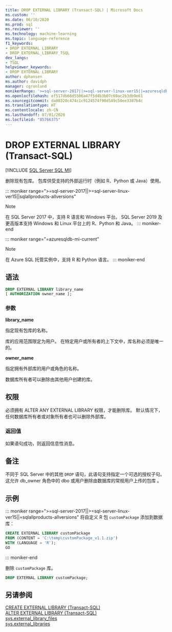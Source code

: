 ```yaml
---
title: DROP EXTERNAL LIBRARY (Transact-SQL) | Microsoft Docs
ms.custom: ''
ms.date: 06/10/2020
ms.prod: sql
ms.reviewer: ''
ms.technology: machine-learning
ms.topic: language-reference
f1_keywords:
- DROP EXTERNAL LIBRARY
- DROP_EXTERNAL_LIBRARY_TSQL
dev_langs:
- TSQL
helpviewer_keywords:
- DROP EXTERNAL LIBRARY
author: dphansen
ms.author: davidph
manager: cgronlund
monikerRange: '>=sql-server-2017||>=sql-server-linux-ver15||=azuresqldb-mi-current||=sqlallproducts-allversions'
ms.openlocfilehash: ef517db66d5506a47f5d4b3b07c69ac2b3db9e61
ms.sourcegitcommit: da88320c474c1c9124574f90d549c50ee3387b4c
ms.translationtype: HT
ms.contentlocale: zh-CN
ms.lasthandoff: 07/01/2020
ms.locfileid: "85766375"
---
```

# <a name="drop-external-library-transact-sql"></a>DROP EXTERNAL LIBRARY (Transact-SQL)  
[!INCLUDE [SQL Server SQL MI](../../includes/applies-to-version/sql-asdbmi.md)]

删除现有包库。 包库供受支持的外部运行时（例如 R、Python 或 Java）使用。

::: moniker range=">=sql-server-2017||>=sql-server-linux-ver15||sqlallproducts-allversions"
> [!NOTE]
> 在 SQL Server 2017 中，支持 R 语言和 Windows 平台。 SQL Server 2019 及更高版本支持 Windows 和 Linux 平台上的 R、Python 和 Java。
::: moniker-end

::: moniker range="=azuresqldb-mi-current"
> [!NOTE]
> 在 Azure SQL 托管实例中，支持 R 和 Python 语言。
::: moniker-end

## <a name="syntax"></a>语法

```sql
DROP EXTERNAL LIBRARY library_name
[ AUTHORIZATION owner_name ];
```

### <a name="arguments"></a>参数

**library_name**

指定现有包库的名称。

库的应用范围限定为用户。 在特定用户或所有者的上下文中，库名称必须是唯一的。

**owner_name**

指定拥有外部库的用户或角色的名称。

数据库所有者可以删除由其他用户创建的库。

## <a name="permissions"></a>权限

必须拥有 ALTER ANY EXTERNAL LIBRARY 权限，才能删除库。 默认情况下，任何数据库所有者或对象所有者也可以删除外部库。

### <a name="return-values"></a>返回值

如果语句成功，则返回信息性消息。

## <a name="remarks"></a>备注

不同于 SQL Server 中的其他 `DROP` 语句，此语句支持指定一个可选的授权子句。 这允许 db_owner 角色中的 dbo 或用户删除由数据库的常规用户上传的包库 。

## <a name="examples"></a>示例

::: moniker range=">=sql-server-2017||>=sql-server-linux-ver15||=sqlallproducts-allversions"
将自定义 R 包 `customPackage` 添加到数据库：

```sql
CREATE EXTERNAL LIBRARY customPackage 
FROM (CONTENT = 'C:\temp\customPackage_v1.1.zip')
WITH (LANGUAGE = 'R');
GO
```
::: moniker-end

删除 `customPackage` 库。

```sql
DROP EXTERNAL LIBRARY customPackage;
```

## <a name="see-also"></a>另请参阅

[CREATE EXTERNAL LIBRARY (Transact-SQL)](create-external-library-transact-sql.md)  
[ALTER EXTERNAL LIBRARY (Transact-SQL)](alter-external-library-transact-sql.md)  
[sys.external_library_files](../../relational-databases/system-catalog-views/sys-external-library-files-transact-sql.md)  
[sys.external_libraries](../../relational-databases/system-catalog-views/sys-external-libraries-transact-sql.md)  
